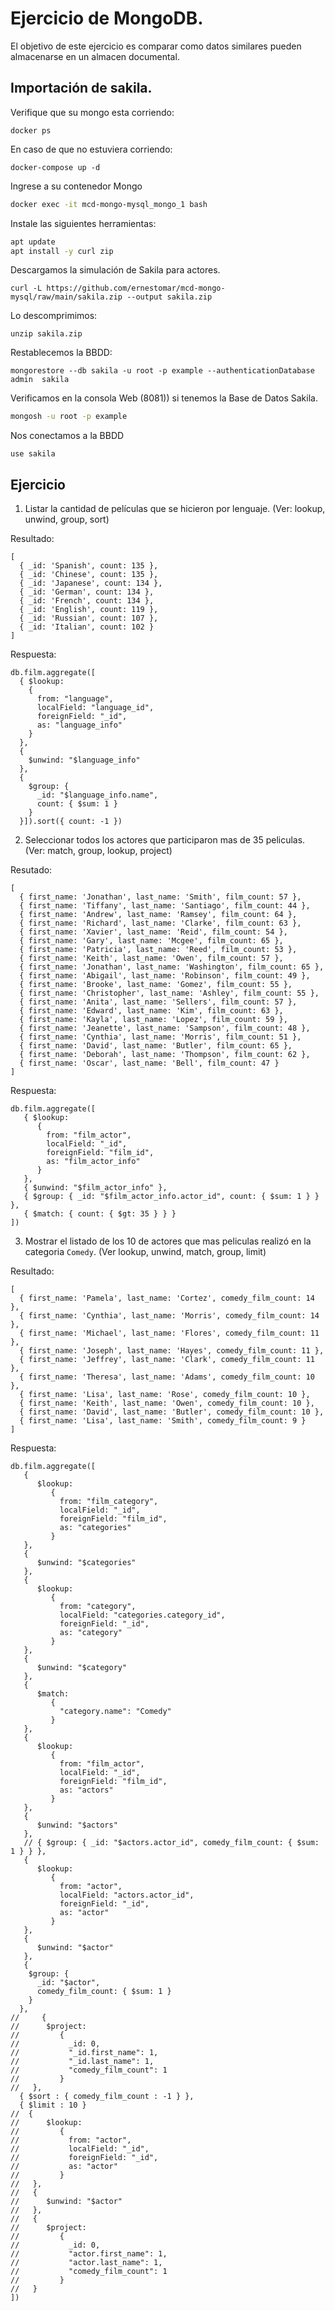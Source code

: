 # Ejercicio de MongoDB.

El objetivo de este ejercicio es comparar como datos similares pueden almacenarse en un almacen documental.

## Importación de sakila.

Verifique que su mongo esta corriendo:

```
docker ps
````

En caso de que no estuviera corriendo:

```
docker-compose up -d
```

Ingrese a su contenedor Mongo

```bash
docker exec -it mcd-mongo-mysql_mongo_1 bash
```

Instale las siguientes herramientas:

```bash
apt update
apt install -y curl zip
```

Descargamos la simulación de Sakila para actores.

```
curl -L https://github.com/ernestomar/mcd-mongo-mysql/raw/main/sakila.zip --output sakila.zip
````

Lo descomprimimos:

```
unzip sakila.zip
```

Restablecemos la BBDD:

```
mongorestore --db sakila -u root -p example --authenticationDatabase admin  sakila
```

Verificamos en la consola Web (8081)) si tenemos la Base de Datos Sakila.


```bash
mongosh -u root -p example
```

Nos conectamos a la BBDD

```
use sakila
```

## Ejercicio

1. Listar la cantidad de películas que se hicieron por lenguaje. (Ver: lookup, unwind, group, sort)

Resultado:
```
[
  { _id: 'Spanish', count: 135 },
  { _id: 'Chinese', count: 135 },
  { _id: 'Japanese', count: 134 },
  { _id: 'German', count: 134 },
  { _id: 'French', count: 134 },
  { _id: 'English', count: 119 },
  { _id: 'Russian', count: 107 },
  { _id: 'Italian', count: 102 }
]
```

Respuesta:
```
db.film.aggregate([ 
  { $lookup: 
    { 
      from: "language", 
      localField: "language_id", 
      foreignField: "_id", 
      as: "language_info" 
    } 
  }, 
  { 
    $unwind: "$language_info" 
  }, 
  { 
    $group: { 
      _id: "$language_info.name", 
      count: { $sum: 1 } 
    } 
  }]).sort({ count: -1 })
```

2. Seleccionar todos los actores que participaron mas de 35 peliculas. (Ver: match, group, lookup, project)

Resutado:
```
[
  { first_name: 'Jonathan', last_name: 'Smith', film_count: 57 },
  { first_name: 'Tiffany', last_name: 'Santiago', film_count: 44 },
  { first_name: 'Andrew', last_name: 'Ramsey', film_count: 64 },
  { first_name: 'Richard', last_name: 'Clarke', film_count: 63 },
  { first_name: 'Xavier', last_name: 'Reid', film_count: 54 },
  { first_name: 'Gary', last_name: 'Mcgee', film_count: 65 },
  { first_name: 'Patricia', last_name: 'Reed', film_count: 53 },
  { first_name: 'Keith', last_name: 'Owen', film_count: 57 },
  { first_name: 'Jonathan', last_name: 'Washington', film_count: 65 },
  { first_name: 'Abigail', last_name: 'Robinson', film_count: 49 },
  { first_name: 'Brooke', last_name: 'Gomez', film_count: 55 },
  { first_name: 'Christopher', last_name: 'Ashley', film_count: 55 },
  { first_name: 'Anita', last_name: 'Sellers', film_count: 57 },
  { first_name: 'Edward', last_name: 'Kim', film_count: 63 },
  { first_name: 'Kayla', last_name: 'Lopez', film_count: 59 },
  { first_name: 'Jeanette', last_name: 'Sampson', film_count: 48 },
  { first_name: 'Cynthia', last_name: 'Morris', film_count: 51 },
  { first_name: 'David', last_name: 'Butler', film_count: 65 },
  { first_name: 'Deborah', last_name: 'Thompson', film_count: 62 },
  { first_name: 'Oscar', last_name: 'Bell', film_count: 47 }
]
```

Respuesta:

```
db.film.aggregate([
   { $lookup:
      {
        from: "film_actor",
        localField: "_id",
        foreignField: "film_id",
        as: "film_actor_info"
      }
   },
   { $unwind: "$film_actor_info" },
   { $group: { _id: "$film_actor_info.actor_id", count: { $sum: 1 } } },
   { $match: { count: { $gt: 35 } } }
])
```

3. Mostrar el listado de los 10 de actores que mas peliculas realizó en la categoria `Comedy`. (Ver lookup, unwind, match, group, limit)

Resultado:
```
[
  { first_name: 'Pamela', last_name: 'Cortez', comedy_film_count: 14 },
  { first_name: 'Cynthia', last_name: 'Morris', comedy_film_count: 14 },
  { first_name: 'Michael', last_name: 'Flores', comedy_film_count: 11 },
  { first_name: 'Joseph', last_name: 'Hayes', comedy_film_count: 11 },
  { first_name: 'Jeffrey', last_name: 'Clark', comedy_film_count: 11 },
  { first_name: 'Theresa', last_name: 'Adams', comedy_film_count: 10 },
  { first_name: 'Lisa', last_name: 'Rose', comedy_film_count: 10 },
  { first_name: 'Keith', last_name: 'Owen', comedy_film_count: 10 },
  { first_name: 'David', last_name: 'Butler', comedy_film_count: 10 },
  { first_name: 'Lisa', last_name: 'Smith', comedy_film_count: 9 }
]
```


Respuesta:
```
db.film.aggregate([
   {
      $lookup:
         {
           from: "film_category",
           localField: "_id",
           foreignField: "film_id",
           as: "categories"
         }
   },
   {
      $unwind: "$categories"
   },
   {
      $lookup:
         {
           from: "category",
           localField: "categories.category_id",
           foreignField: "_id",
           as: "category"
         }
   },
   {
      $unwind: "$category"
   },
   {
      $match:
         {
           "category.name": "Comedy"
         }
   },
   {
      $lookup:
         {
           from: "film_actor",
           localField: "_id",
           foreignField: "film_id",
           as: "actors"
         }
   },
   {
      $unwind: "$actors"
   },
   // { $group: { _id: "$actors.actor_id", comedy_film_count: { $sum: 1 } } },
   {
      $lookup:
         {
           from: "actor",
           localField: "actors.actor_id",
           foreignField: "_id",
           as: "actor"
         }
   },
   {
      $unwind: "$actor"
   },
   { 
    $group: { 
      _id: "$actor",
      comedy_film_count: { $sum: 1 } 
    } 
  },
//     {
//      $project:
//         {
//           _id: 0,
//           "_id.first_name": 1,
//           "_id.last_name": 1,
//           "comedy_film_count": 1
//         }
//   },
  { $sort : { comedy_film_count : -1 } },
  { $limit : 10 }
//  {
//      $lookup:
//         {
//           from: "actor",
//           localField: "_id",
//           foreignField: "_id",
//           as: "actor"
//         }
//   },
//   {
//      $unwind: "$actor"
//   },
//   {
//      $project:
//         {
//           _id: 0,
//           "actor.first_name": 1,
//           "actor.last_name": 1,
//           "comedy_film_count": 1
//         }
//   }
])
```